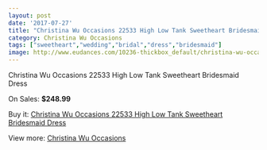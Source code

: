 ```yaml
---
layout: post
date: '2017-07-27'
title: "Christina Wu Occasions 22533 High Low Tank Sweetheart Bridesmaid Dress"
category: Christina Wu Occasions
tags: ["sweetheart","wedding","bridal","dress","bridesmaid"]
image: http://www.eudances.com/10236-thickbox_default/christina-wu-occasions-22533-high-low-tank-sweetheart-bridesmaid-dress.jpg
---
```

Christina Wu Occasions 22533 High Low Tank Sweetheart Bridesmaid Dress

On Sales: **$248.99**
<a href="https://www.eudances.com/en/christina-wu-occasions/3347-christina-wu-occasions-22533-high-low-tank-sweetheart-bridesmaid-dress.html"><amp-img layout="responsive" width="600" height="600" src="//www.eudances.com/10236-thickbox_default/christina-wu-occasions-22533-high-low-tank-sweetheart-bridesmaid-dress.jpg" alt="Christina Wu Occasions 22533 High Low Tank Sweetheart Bridesmaid Dress 0" /></a>
<a href="https://www.eudances.com/en/christina-wu-occasions/3347-christina-wu-occasions-22533-high-low-tank-sweetheart-bridesmaid-dress.html"><amp-img layout="responsive" width="600" height="600" src="//www.eudances.com/10239-thickbox_default/christina-wu-occasions-22533-high-low-tank-sweetheart-bridesmaid-dress.jpg" alt="Christina Wu Occasions 22533 High Low Tank Sweetheart Bridesmaid Dress 1" /></a>
<a href="https://www.eudances.com/en/christina-wu-occasions/3347-christina-wu-occasions-22533-high-low-tank-sweetheart-bridesmaid-dress.html"><amp-img layout="responsive" width="600" height="600" src="//www.eudances.com/10238-thickbox_default/christina-wu-occasions-22533-high-low-tank-sweetheart-bridesmaid-dress.jpg" alt="Christina Wu Occasions 22533 High Low Tank Sweetheart Bridesmaid Dress 2" /></a>
<a href="https://www.eudances.com/en/christina-wu-occasions/3347-christina-wu-occasions-22533-high-low-tank-sweetheart-bridesmaid-dress.html"><amp-img layout="responsive" width="600" height="600" src="//www.eudances.com/10237-thickbox_default/christina-wu-occasions-22533-high-low-tank-sweetheart-bridesmaid-dress.jpg" alt="Christina Wu Occasions 22533 High Low Tank Sweetheart Bridesmaid Dress 3" /></a>

Buy it: [Christina Wu Occasions 22533 High Low Tank Sweetheart Bridesmaid Dress](https://www.eudances.com/en/christina-wu-occasions/3347-christina-wu-occasions-22533-high-low-tank-sweetheart-bridesmaid-dress.html "Christina Wu Occasions 22533 High Low Tank Sweetheart Bridesmaid Dress")

View more: [Christina Wu Occasions](https://www.eudances.com/en/59-christina-wu-occasions "Christina Wu Occasions")